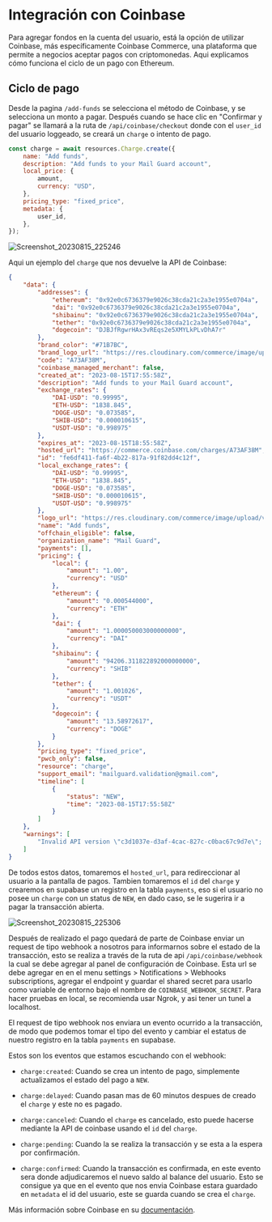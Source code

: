 # Integración con Coinbase

Para agregar fondos en la cuenta del usuario, está la opción de utilizar Coinbase, más específicamente Coinbase Commerce, una plataforma que permite a negocios aceptar pagos con criptomonedas. Aqui explicamos cómo funciona el ciclo de un pago con Ethereum.

## Ciclo de pago

Desde la pagina `/add-funds` se selecciona el método de Coinbase, y se selecciona un monto a pagar. Después cuando se hace clic en "Confirmar y pagar" se llamará a la ruta de `/api/coinbase/checkout` donde con el `user_id` del usuario loggeado, se creará un `charge` o intento de pago.


```javascript
const charge = await resources.Charge.create({
    name: "Add funds",
    description: "Add funds to your Mail Guard account",
    local_price: {
        amount,
        currency: "USD",
    },
    pricing_type: "fixed_price",
    metadata: {
        user_id,
    },
});
```

![Screenshot_20230815_225246](https://github.com/Jesusml1/mail-guard/assets/40727563/702f823b-a688-4be0-b915-71868c601eb5)

Aqui un ejemplo del `charge` que nos devuelve la API de Coinbase:

```json
{
    "data": {
        "addresses": {
            "ethereum": "0x92e0c6736379e9026c38cda21c2a3e1955e0704a",
            "dai": "0x92e0c6736379e9026c38cda21c2a3e1955e0704a",
            "shibainu": "0x92e0c6736379e9026c38cda21c2a3e1955e0704a",
            "tether": "0x92e0c6736379e9026c38cda21c2a3e1955e0704a",
            "dogecoin": "DJBJfRgwrHAx3vREqs2e5XMYLkPLvDhA7r"
        },
        "brand_color": "#71B7BC",
        "brand_logo_url": "https://res.cloudinary.com/commerce/image/upload/v1691960944/ao6slsomclihclwy95au.png",
        "code": "A73AF38M",
        "coinbase_managed_merchant": false,
        "created_at": "2023-08-15T17:55:58Z",
        "description": "Add funds to your Mail Guard account",
        "exchange_rates": {
            "DAI-USD": "0.99995",
            "ETH-USD": "1838.845",
            "DOGE-USD": "0.073585",
            "SHIB-USD": "0.000010615",
            "USDT-USD": "0.998975"
        },
        "expires_at": "2023-08-15T18:55:58Z",
        "hosted_url": "https://commerce.coinbase.com/charges/A73AF38M",
        "id": "fe6df411-fa6f-4b22-817a-91f82dd4c12f",
        "local_exchange_rates": {
            "DAI-USD": "0.99995",
            "ETH-USD": "1838.845",
            "DOGE-USD": "0.073585",
            "SHIB-USD": "0.000010615",
            "USDT-USD": "0.998975"
        },
        "logo_url": "https://res.cloudinary.com/commerce/image/upload/v1691960944/ao6slsomclihclwy95au.png",
        "name": "Add funds",
        "offchain_eligible": false,
        "organization_name": "Mail Guard",
        "payments": [],
        "pricing": {
            "local": {
                "amount": "1.00",
                "currency": "USD"
            },
            "ethereum": {
                "amount": "0.000544000",
                "currency": "ETH"
            },
            "dai": {
                "amount": "1.000050003000000000",
                "currency": "DAI"
            },
            "shibainu": {
                "amount": "94206.311822892000000000",
                "currency": "SHIB"
            },
            "tether": {
                "amount": "1.001026",
                "currency": "USDT"
            },
            "dogecoin": {
                "amount": "13.58972617",
                "currency": "DOGE"
            }
        },
        "pricing_type": "fixed_price",
        "pwcb_only": false,
        "resource": "charge",
        "support_email": "mailguard.validation@gmail.com",
        "timeline": [
            {
                "status": "NEW",
                "time": "2023-08-15T17:55:58Z"
            }
        ]
    },
    "warnings": [
        "Invalid API version \"c3d1037e-d3af-4cac-827c-c0bac67c9d7e\"; serving latest API version (2018-03-22)"
    ]
}
```

De todos estos datos, tomaremos el `hosted_url`, para redireccionar al usuario a la pantalla de pagos. Tambien tomaremos el `id` del `charge` y crearemos en supabase un registro en la tabla `payments`, eso si el usuario no posee un `charge` con un status de `NEW`, en dado caso, se le sugerira ir a pagar la transacción abierta.

![Screenshot_20230815_225306](https://github.com/Jesusml1/mail-guard/assets/40727563/70e97f55-ef19-438f-9e24-c05add3b2046)

Después de realizado el pago quedará de parte de Coinbase enviar un request de tipo webhook a nosotros para informarnos sobre el estado de la transacción, esto se realiza a través de la ruta de api `/api/coinbase/webhook` la cual se debe agregar al panel de configuración de Coinbase. Esta url se debe agregar en en el menu settings > Notifications > Webhooks subscriptions, agregar el endpoint y guardar el shared secret para usarlo como variable de entorno bajo el nombre de `COINBASE_WEBHOOK_SECRET`. Para hacer pruebas en local, se recomienda usar Ngrok, y asi tener un tunel a localhost.

El request de tipo webhook nos enviara un evento ocurrido a la transacción, de modo que podemos tomar el tipo del evento y cambiar el estatus de nuestro registro en la tabla `payments` en supabase.

Estos son los eventos que estamos escuchando con el webhook:

- `charge:created`: Cuando se crea un intento de pago, simplemente actualizamos el estado del pago a `NEW`.

- `charge:delayed`: Cuando pasan mas de 60 minutos despues de creado el `charge` y este no es pagado.

- `charge:canceled`: Cuando el `charge` es cancelado, esto puede hacerse mediante la API de coinbase usando el `id` del `charge`.

- `charge:pending`: Cuando la se realiza la transacción y se esta a la espera por confirmación.

- `charge:confirmed`: Cuando la transacción es confirmada, en este evento sera donde adjudicaremos el nuevo saldo al balance del usuario. Esto se consigue ya que en el evento que nos envia Coinbase estara guardado en `metadata` el id del usuario, este se guarda cuando se crea el `charge`.

Más información sobre Coinbase en su [documentación](https://docs.cloud.coinbase.com/commerce/docs/crypto-payments).
